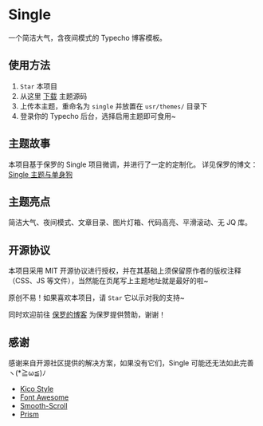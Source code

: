 # Single

一个简洁大气，含夜间模式的 Typecho 博客模板。

## 使用方法

1. `Star` 本项目
2. 从这里 [下载](https://github.com/Dreamer-Paul/Single/archive/master.zip) 主题源码
3. 上传本主题，重命名为 `single` 并放置在 `usr/themes/` 目录下
4. 登录你的 Typecho 后台，选择启用主题即可食用~

## 主题故事
本项目基于保罗的 Single 项目微调，并进行了一定的定制化。
详见保罗的博文：[Single 主题与单身狗](https://paugram.com/essay/single-theme-and-single-dog.html)

## 主题亮点

简洁大气、夜间模式、文章目录、图片灯箱、代码高亮、平滑滚动、无 JQ 库。

## 开源协议

本项目采用 MIT 开源协议进行授权，并在其基础上须保留原作者的版权注释（CSS、JS 等文件），当然能在页尾写上主题地址就是最好的啦~

原创不易！如果喜欢本项目，请 `Star` 它以示对我的支持~

同时欢迎前往 [保罗的博客](https://paugram.com/about.html#donate) 为保罗提供赞助，谢谢！

## 感谢

感谢来自开源社区提供的解决方案，如果没有它们，Single 可能还无法如此完善 ヽ(*≧ω≦)ﾉ

 - [Kico Style](https://github.com/Dreamer-Paul/Kico-Style)
 - [Font Awesome](https://github.com/FortAwesome/Font-Awesome)
 - [Smooth-Scroll](https://github.com/cferdinandi/smooth-scroll)
 - [Prism](https://github.com/PrismJS/prism)